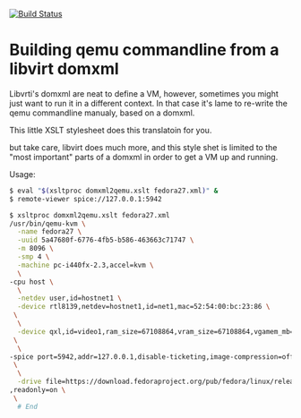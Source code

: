 [![Build Status](https://travis-ci.org/fabiand/xslt-domxml-to-native-qemu-argv.svg?branch=e2e)](https://travis-ci.org/fabiand/xslt-domxml-to-native-qemu-argv)

# Building qemu commandline from a libvirt domxml

Libvrti's domxml are neat to define a VM, however, sometimes you might just
want to run it in a different context.
In that case it's lame to re-write the qemu commandline manualy, based on a
domxml.

This little XSLT stylesheet does this translatoin for you.

but take care, libvirt does much more, and this style shet is limited to the
"most important" parts of a domxml in order to get a VM up and running.

Usage:

```bash
$ eval "$(xsltproc domxml2qemu.xslt fedora27.xml)" &
$ remote-viewer spice://127.0.0.1:5942

$ xsltproc domxml2qemu.xslt fedora27.xml
/usr/bin/qemu-kvm \
  -name fedora27 \
  -uuid 5a47680f-6776-4fb5-b586-463663c71747 \
  -m 8096 \
  -smp 4 \
  -machine pc-i440fx-2.3,accel=kvm \
  \
-cpu host \
  \
  -netdev user,id=hostnet1 \
  -device rtl8139,netdev=hostnet1,id=net1,mac=52:54:00:bc:23:86 \
 \
  \
  -device qxl,id=video1,ram_size=67108864,vram_size=67108864,vgamem_mb=16 \
 \
  \
-spice port=5942,addr=127.0.0.1,disable-ticketing,image-compression=off,seamless-migration=on \
 \
  \
  -drive file=https://download.fedoraproject.org/pub/fedora/linux/releases/27/Workstation/x86_64/iso/Fedora-Workstation-Live-x86_64-27-1.6.iso,format=raw,if=virtio,id=drive1\
,readonly=on \
 \
  # End
```

